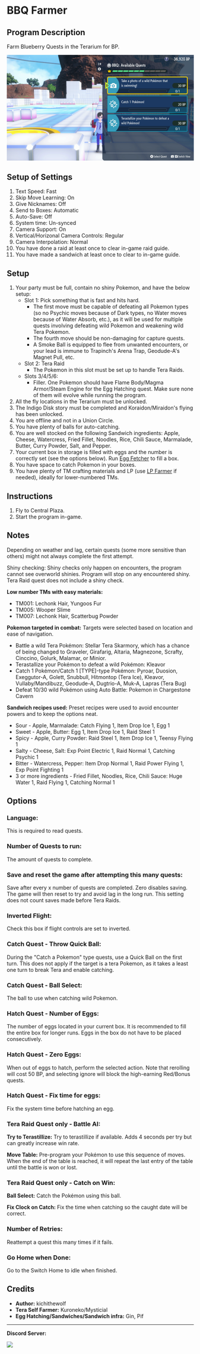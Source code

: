 # BBQ Farmer

## Program Description

Farm Blueberry Quests in the Terarium for BP.

<img src="images/BBQSoloFarmer.png">

## Setup of Settings

1. Text Speed: Fast
2. Skip Move Learning: On
3. Give Nicknames: Off
4. Send to Boxes: Automatic
5. Auto-Save: Off
6. System time: Un-synced
7. Camera Support: On
8. Vertical/Horizonal Camera Controls: Regular
9. Camera Interpolation: Normal
10. You have done a raid at least once to clear in-game raid guide.
11. You have made a sandwich at least once to clear to in-game guide.

## Setup

1. Your party must be full, contain no shiny Pokemon, and have the below setup:
	* Slot 1: Pick something that is fast and hits hard.
        * The first move must be capable of defeating all Pokemon types (so no Psychic moves because of Dark types, no Water moves because of Water Absorb, etc.), as it will be used for multiple quests involving defeating wild Pokemon and weakening wild Tera Pokemon.
        * The fourth move should be non-damaging for capture quests.
        * A Smoke Ball is equipped to flee from unwanted encounters, or your lead is immune to Trapinch's Arena Trap, Geodude-A's Magnet Pull, etc.
	* Slot 2: Tera Raid
        * The Pokemon in this slot must be set up to handle Tera Raids.
	* Slots 3/4/5/6:
        * Filler. One Pokemon should have Flame Body/Magma Armor/Steam Engine for the Egg Hatching quest. Make sure none of them will evolve while running the program.
2. All the fly locations in the Terarium must be unlocked.
3. The Indigo Disk story must be completed and Koraidon/Miraidon's flying has been unlocked.
4. You are offline and not in a Union Circle.
5. You have plenty of balls for auto-catching.
6. You are well stocked on the following Sandwich ingredients: Apple, Cheese, Watercress, Fried Fillet, Noodles, Rice, Chili Sauce, Marmalade, Butter, Curry Powder, Salt, and Pepper.
7. Your current box in storage is filled with eggs and the number is correctly set (see the options below). Run [Egg Fetcher](EggFetcher.md) to fill a box.
8. You have space to catch Pokemon in your boxes.
9. You have plenty of TM crafting materials and LP (use [LP Farmer](LPFarmer.md) if needed), ideally for lower-numbered TMs.

## Instructions

1. Fly to Central Plaza.
2. Start the program in-game.

## Notes

Depending on weather and lag, certain quests (some more sensitive than others) might not always complete the first attempt.

Shiny checking: Shiny checks only happen on encounters, the program cannot see overworld shinies. Program will stop on any encountered shiny. Tera Raid quest does not include a shiny check.

**Low number TMs with easy materials:**
* TM001: Lechonk Hair, Yungoos Fur
* TM005: Wooper Slime
* TM007: Lechonk Hair, Scatterbug Powder

**Pokemon targeted in combat:** Targets were selected based on location and ease of navigation.
* Battle a wild Tera Pokémon: Stellar Tera Skarmory, which has a chance of being changed to Graveler, Girafarig, Altaria, Magnezone, Scrafty, Cinccino, Golurk, Malamar, or Minior.
* Terastallize your Pokémon to defeat a wild Pokémon: Kleavor
* Catch 1 Pokémon/Catch 1 [TYPE]-type Pokémon: Pyroar, Duosion, Exeggutor-A, Golett, Snubbull, Hitmontop (Tera Ice), Kleavor, Vullaby/Mandibuzz, Geodude-A, Dugtrio-A, Muk-A, Lapras (Tera Bug)
* Defeat 10/30 wild Pokémon using Auto Battle: Pokemon in Chargestone Cavern

**Sandwich recipes used:** Preset recipes were used to avoid encounter powers and to keep the options neat.
* Sour - Apple, Marmalade: Catch Flying 1, Item Drop Ice 1, Egg 1
* Sweet - Apple, Butter: Egg 1, Item Drop Ice 1, Raid Steel 1
* Spicy - Apple, Curry Powder: Raid Steel 1, Item Drop Ice 1, Teensy Flying 1
* Salty - Cheese, Salt: Exp Point Electric 1, Raid Normal 1, Catching Psychic 1
* Bitter - Watercress, Pepper: Item Drop Normal 1, Raid Power Flying 1, Exp Point Fighting 1
* 3 or more ingredients - Fried Fillet, Noodles, Rice, Chili Sauce: Huge Water 1, Raid Flying 1, Catching Normal 1

## Options

### Language:

This is required to read quests.

### Number of Quests to run:

The amount of quests to complete.

### Save and reset the game after attempting this many quests:

Save after every x number of quests are completed. Zero disables saving. The game will then reset to try and avoid lag in the long run. This setting does not count saves made before Tera Raids.

### Inverted Flight:

Check this box if flight controls are set to inverted.

### Catch Quest - Throw Quick Ball:

During the "Catch a Pokemon" type quests, use a Quick Ball on the first turn. This does not apply if the target is a tera Pokemon, as it takes a least one turn to break Tera and enable catching.

### Catch Quest - Ball Select:

The ball to use when catching wild Pokemon.

### Hatch Quest - Number of Eggs:

The number of eggs located in your current box. It is recommended to fill the entire box for longer runs. Eggs in the box do not have to be placed consecutively.

### Hatch Quest - Zero Eggs:

When out of eggs to hatch, perform the selected action. Note that rerolling will cost 50 BP, and selecting ignore will block the high-earning Red/Bonus quests.

### Hatch Quest - Fix time for eggs:

Fix the system time before hatching an egg.

### Tera Raid Quest only - Battle AI:

**Try to Terastillize:** Try to terastillize if available. Adds 4 seconds per try but can greatly increase win rate.

**Move Table:** Pre-program your Pokémon to use this sequence of moves. When the end of the table is reached, it will repeat the last entry of the table until the battle is won or lost.

### Tera Raid Quest only - Catch on Win:

**Ball Select:** Catch the Pokémon using this ball.

**Fix Clock on Catch:** Fix the time when catching so the caught date will be correct.

### Number of Retries:

Reattempt a quest this many times if it fails.

### Go Home when Done:

Go to the Switch Home to idle when finished.

## Credits

- **Author:** kichithewolf
- **Tera Self Farmer:** Kuroneko/Mysticial
- **Egg Hatching/Sandwiches/Sandwich infra:** Gin, Pif


<hr>

**Discord Server:** 

[<img src="https://canary.discordapp.com/api/guilds/695809740428673034/widget.png?style=banner2">](https://discord.gg/cQ4gWxN)

